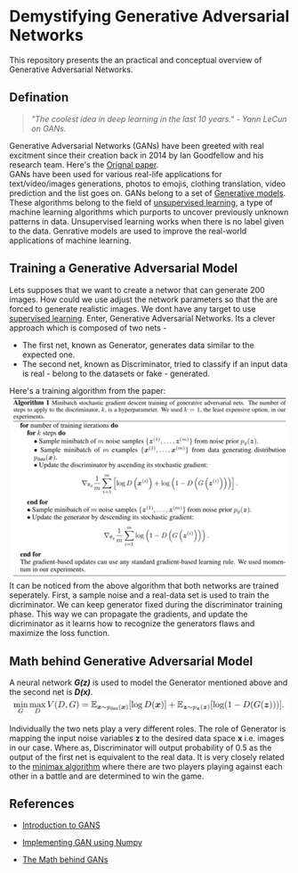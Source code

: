 # Demystifying Generative Adversarial Networks

This repository presents the an practical and conceptual overview of Generative Adversarial Networks.


## Defination

> *"The coolest idea in deep learning in the last 10 years." - Yann LeCun on GANs.*

Generative Adversarial Networks (GANs) have been greeted with real excitment since their creation back in 2014 by Ian Goodfellow and his research team. Here's the [<u>Orignal paper</u>](https://arxiv.org/abs/1406.2661). <br>
GANs have been used for various real-life applications for text/video/images generations, photos to emojis, clothing translation, video prediction and the list goes on. 
GANs belong to a set of <u>Generative models</u>.  These algorithms belong to the field of <u>unsupervised learning</u>, a type of machine learning algorithms which purports to uncover previously unknown patterns in data. Unsupervised learning works when there is no label given to the data. Genrative models are used to improve the real-world applications of machine learning.

## Training a Generative Adversarial Model

Lets supposes that we want to create a networ that can generate 200 images. How could we use adjust the network parameters so that the are forced to generate realistic images. We dont have any target to use <u>supervised learning</u>. Enter, Generative Adversarial Networks. Its a clever approach which is composed of two nets - 
* The first net, known as Generator, generates data similar to the expected one.
* The second net, known as Discriminator, tried to classify if an input data is real - belong to the  datasets or fake - generated.

Here's a training algorithm from the paper:
![Algorithm](https://github.com/HarshRangwala/NeuralNetworkProjects/blob/master/Generative%20Adversarial%20Networks/Training%20Algorithm.png)
It can be noticed from the above algorithm that both networks are trained seperately. First, a sample noise and a real-data set is used to train the dicriminator. We can keep generator fixed during the discriminator training phase. This way we can propagate the gradients, and update the dicriminator as it learns how to recognize the generators flaws and maximize the loss function.

## Math behind Generative Adversarial Model
A neural network <i><b>G(z)</b></i> is used to model the Generator mentioned above and the second net is <i><b>D(x)</b></i>.
![GAN Formula](https://github.com/HarshRangwala/NeuralNetworkProjects/blob/master/Generative%20Adversarial%20Networks/GanMath.png)

Individually the two nets play a very different roles. The role of Generator is mapping the input noise variables <b>z</b> to the desired data space <b>x</b> i.e. images in our case. Where as, Discriminator will output probability of 0.5 as the output of the first net is equivalent to the real data. It is very closely related to the [minimax algorithm]() where there are two players playing against each other in a battle and are determined to win the game.

## References

- [Introduction to GANS](https://medium.com/ai-society/gans-from-scratch-1-a-deep-introduction-with-code-in-pytorch-and-tensorflow-cb03cdcdba0f)

- [Implementing GAN using Numpy](https://towardsdatascience.com/only-numpy-implementing-gan-general-adversarial-networks-and-adam-optimizer-using-numpy-with-2a7e4e032021)

- [The Math behind GANs](https://towardsdatascience.com/the-math-behind-gans-generative-adversarial-networks-3828f3469d9c)
